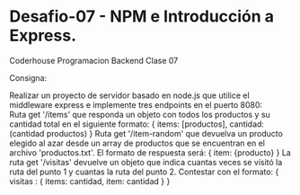 # Desafio-07 - NPM e Introducción a Express.
 Coderhouse Programacion Backend Clase 07

Consigna:

Realizar un proyecto de servidor basado en node.js que utilice el middleware express e implemente tres endpoints en el puerto 8080:<br>
Ruta get '/items' que responda un objeto con todos los productos y su cantidad total en el siguiente formato: { items: [productos], cantidad: (cantidad productos) }
Ruta get '/item-random' que devuelva un producto elegido al azar desde un array de productos que se encuentran en el archivo 'productos.txt'. El formato de respuesta será: { item: {producto} }
La ruta get '/visitas' devuelve un objeto que indica cuantas veces se visitó la ruta del punto 1 y cuantas la ruta del punto 2. Contestar con el formato: { visitas : { items: cantidad, item: cantidad } }
